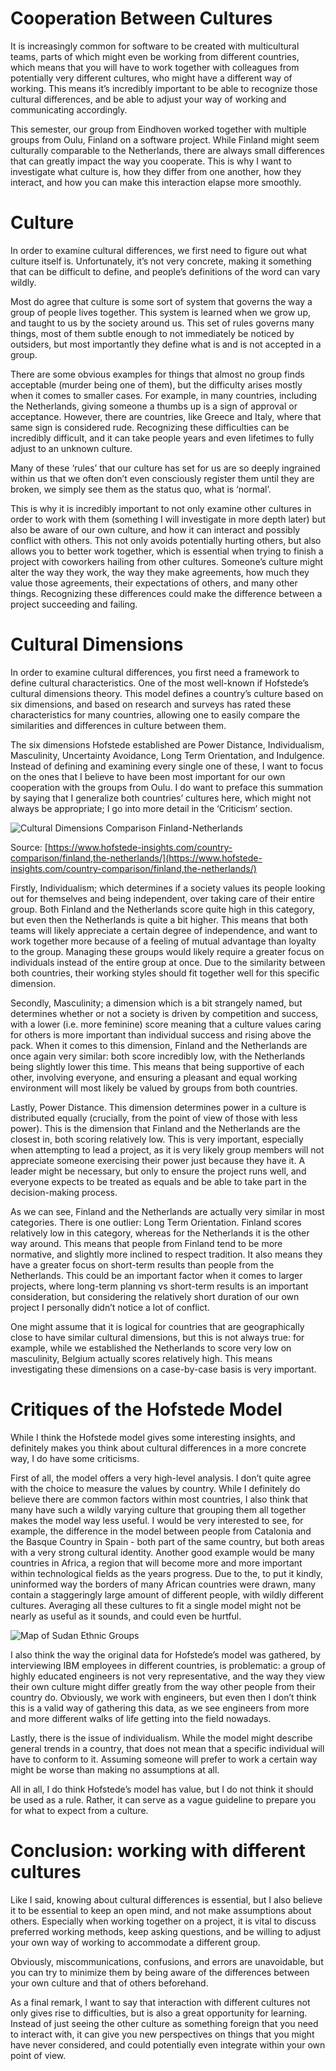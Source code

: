 # Cooperation Between Cultures
It is increasingly common for software to be created with multicultural teams, parts of which might even be working from different countries, which means that you will have to work together with colleagues from potentially very different cultures, who might have a different way of working. This means it’s incredibly important to be able to recognize those cultural differences, and be able to adjust your way of working and communicating accordingly.

This semester, our group from Eindhoven worked together with multiple groups from Oulu, Finland on a software project. While Finland might seem culturally comparable to the Netherlands, there are always small differences that can greatly impact the way you cooperate. This is why I want to investigate what culture is, how they differ from one another, how they interact, and how you can make this interaction elapse more smoothly.

# Culture

In order to examine cultural differences, we first need to figure out what culture itself is. Unfortunately, it’s not very concrete, making it something that can be difficult to define, and people’s definitions of the word can vary wildly.

Most do agree that culture is some sort of system that governs the way a group of people lives together. This system is learned when we grow up, and taught to us by the society around us. This set of rules governs many things, most of them subtle enough to not immediately be noticed by outsiders, but most importantly they define what is and is not accepted in a group.

There are some obvious examples for things that almost no group finds acceptable (murder being one of them), but the difficulty arises mostly when it comes to smaller cases. For example, in many countries, including the Netherlands, giving someone a thumbs up is a sign of approval or acceptance. However, there are countries, like Greece and Italy, where that same sign is considered rude. Recognizing these difficulties can be incredibly difficult, and it can take people years and even lifetimes to fully adjust to an unknown culture.

Many of these ‘rules’ that our culture has set for us are so deeply ingrained within us that we often don’t even consciously register them until they are broken, we simply see them as the status quo, what is ‘normal’.

This is why it is incredibly important to not only examine other cultures in order to work with them (something I will investigate in more depth later) but also be aware of our own culture, and how it can interact and possibly conflict with others. This not only avoids potentially hurting others, but also allows you to better work together, which is essential when trying to finish a project with coworkers hailing from other cultures. Someone’s culture might alter the way they work, the way they make agreements, how much they value those agreements, their expectations of others, and many other things. Recognizing these differences could make the difference between a project succeeding and failing.

# Cultural Dimensions

In order to examine cultural differences, you first need a framework to define cultural characteristics. One of the most well-known if Hofstede’s cultural dimensions theory. This model defines a country’s culture based on six dimensions, and based on research and surveys has rated these characteristics for many countries, allowing one to easily compare the similarities and differences in culture between them.

The six dimensions Hofstede established are Power Distance, Individualism, Masculinity, Uncertainty Avoidance, Long Term Orientation, and Indulgence. Instead of defining and examining every single one of these, I want to focus on the ones that I believe to have been most important for our own cooperation with the groups from Oulu. I do want to preface this summation by saying that I generalize both countries’ cultures here, which might not always be appropriate; I go into more detail in the ‘Criticism’ section.

![Cultural Dimensions Comparison Finland-Netherlands](https://github.com/FilmerApp/.github/blob/main/images/Cultural%20Model%20Fin-NL.png)

Source: [https://www.hofstede-insights.com/country-comparison/finland,the-netherlands/](https://www.hofstede-insights.com/country-comparison/finland,the-netherlands/)

Firstly, Individualism; which determines if a society values its people looking out for themselves and being independent, over taking care of their entire group. Both Finland and the Netherlands score quite high in this category, but even then the Netherlands is quite a bit higher. This means that both teams will likely appreciate a certain degree of independence, and want to work together more because of a feeling of mutual advantage than loyalty to the group. Managing these groups would likely require a greater focus on individuals instead of the entire group at once. Due to the similarity between both countries, their working styles should fit together well for this specific dimension.

Secondly, Masculinity; a dimension which is a bit strangely named, but determines whether or not a society is driven by competition and success, with a lower (i.e. more feminine) score meaning that a culture values caring for others is more important than individual success and rising above the pack. When it comes to this dimension, Finland and the Netherlands are once again very similar: both score incredibly low, with the Netherlands being slightly lower this time.  This means that being supportive of each other, involving everyone, and ensuring a pleasant and equal working environment will most likely be valued by groups from both countries.

Lastly, Power Distance. This dimension determines power in a culture is distributed equally (crucially, from the point of view of those with less power). This is the dimension that Finland and the Netherlands are the closest in, both scoring relatively low. This is very important, especially when attempting to lead a project, as it is very likely group members will not appreciate someone exercising their power just because they have it. A leader might be necessary, but only to ensure the project runs well, and everyone expects to be treated as equals and be able to take part in the decision-making process.

As we can see, Finland and the Netherlands are actually very similar in most categories. There is one outlier: Long Term Orientation. Finland scores relatively low in this category, whereas for the Netherlands it is the other way around. This means that people from Finland tend to be more normative, and slightly more inclined to respect tradition. It also means they have a greater focus on short-term results than people from the Netherlands. This could be an important factor when it comes to larger projects, where long-term planning vs short-term results is an important consideration, but considering the relatively short duration of our own project I personally didn’t notice a lot of conflict.

One might assume that it is logical for countries that are geographically close to have similar cultural dimensions, but this is not always true: for example, while we established the Netherlands to score very low on masculinity, Belgium actually scores relatively high. This means investigating these dimensions on a case-by-case basis is very important.

# Critiques of the Hofstede Model

While I think the Hofstede model gives some interesting insights, and definitely makes you think about cultural differences in a more concrete way, I do have some criticisms.

First of all, the model offers a very high-level analysis. I don’t quite agree with the choice to measure the values by country. While I definitely do believe there are common factors within most countries, I also think that many have such a wildly varying culture that grouping them all together makes the model way less useful. I would be very interested to see, for example, the difference in the model between people from Catalonia and the Basque Country in Spain - both part of the same country, but both areas with a very strong cultural identity. Another good example would be many countries in Africa, a region that will become more and more important within technological fields as the years progress. Due to the, to put it kindly, uninformed way the borders of many African countries were drawn, many contain a staggeringly large amount of different people, with wildly different cultures. Averaging all these cultures to fit a single model might not be nearly as useful as it sounds, and could even be hurtful.

![Map of Sudan Ethnic Groups](https://github.com/FilmerApp/.github/blob/main/images/Ethnic%20Groups%20Sudan.png)

I also think the way the original data for Hofstede’s model was gathered, by interviewing IBM employees in different countries, is problematic: a group of highly educated engineers is not very representative, and the way they view their own culture might differ greatly from the way other people from their country do. Obviously, we work with engineers, but even then I don’t think this is a valid way of gathering this data, as we see engineers from more and more different walks of life getting into the field nowadays.

Lastly, there is the issue of individualism. While the model might describe general trends in a country, that does not mean that a specific individual will have to conform to it. Assuming someone will prefer to work a certain way might be worse than making no assumptions at all.

All in all, I do think Hofstede’s model has value, but I do not think it should be used as a rule. Rather, it can serve as a vague guideline to prepare you for what to expect from a culture.

# Conclusion: working with different cultures

Like I said, knowing about cultural differences is essential, but I also believe it to be essential to keep an open mind, and not make assumptions about others. Especially when working together on a project, it is vital to discuss preferred working methods, keep asking questions, and be willing to adjust your own way of working to accommodate a different group.

Obviously, miscommunications, confusions, and errors are unavoidable, but you can try to minimize them by being aware of the differences between your own culture and that of others beforehand.

As a final remark, I want to say that interaction with different cultures not only gives rise to difficulties, but is also a great opportunity for learning. Instead of just seeing the other culture as something foreign that you need to interact with, it can give you new perspectives on things that you might have never considered, and could potentially even integrate within your own point of view.
